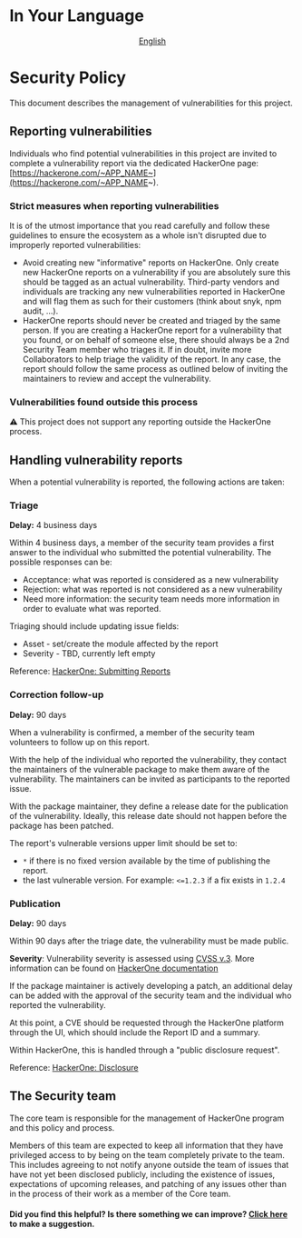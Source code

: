 # In Your Language

<p align="center">
  <a href="~GITHUB_URL~blob/master/docs/en-US/SECURITY.md"
    >English</a>
</p>

# Security Policy

This document describes the management of vulnerabilities for this project.

## Reporting vulnerabilities

Individuals who find potential vulnerabilities in this project are invited
to complete a vulnerability report via the dedicated HackerOne page:
[https://hackerone.com/~APP_NAME~](https://hackerone.com/~APP_NAME~).

### Strict measures when reporting vulnerabilities

It is of the utmost importance that you read carefully and follow these
guidelines to ensure the ecosystem as a whole isn't disrupted due to
improperly reported vulnerabilities:

- Avoid creating new "informative" reports on HackerOne. Only create new
  HackerOne reports on a vulnerability if you are absolutely sure this
  should be tagged as an actual vulnerability. Third-party vendors and
  individuals are tracking any new vulnerabilities reported in HackerOne
  and will flag them as such for their customers (think about snyk, npm audit, ...).
- HackerOne reports should never be created and triaged by the same person.
  If you are creating a HackerOne report for a vulnerability that you found,
  or on behalf of someone else, there should always be a 2nd Security Team
  member who triages it. If in doubt, invite more Collaborators to
  help triage the validity of the report. In any case, the report should
  follow the same process as outlined below of inviting the maintainers
  to review and accept the vulnerability.

### Vulnerabilities found outside this process

⚠ This project does not support any reporting outside the HackerOne process.

## Handling vulnerability reports

When a potential vulnerability is reported, the following actions are taken:

### Triage

**Delay:** 4 business days

Within 4 business days, a member of the security team provides a first answer to the
individual who submitted the potential vulnerability. The possible responses
can be:

- Acceptance: what was reported is considered as a new vulnerability
- Rejection: what was reported is not considered as a new vulnerability
- Need more information: the security team needs more information in order to evaluate what was reported.

Triaging should include updating issue fields:

- Asset - set/create the module affected by the report
- Severity - TBD, currently left empty

Reference: [HackerOne: Submitting Reports](https://docs.hackerone.com/hackers/submitting-reports.html)

### Correction follow-up

**Delay:** 90 days

When a vulnerability is confirmed, a member of the security team volunteers to follow
up on this report.

With the help of the individual who reported the vulnerability, they contact
the maintainers of the vulnerable package to make them aware of the
vulnerability. The maintainers can be invited as participants to the reported issue.

With the package maintainer, they define a release date for the publication
of the vulnerability. Ideally, this release date should not happen before
the package has been patched.

The report's vulnerable versions upper limit should be set to:

- `*` if there is no fixed version available by the time of publishing the report.
- the last vulnerable version. For example: `<=1.2.3` if a fix exists in `1.2.4`

### Publication

**Delay:** 90 days

Within 90 days after the triage date, the vulnerability must be made public.

**Severity**: Vulnerability severity is assessed using [CVSS v.3](https://www.first.org/cvss/user-guide).
More information can be found on [HackerOne documentation](https://docs.hackerone.com/hackers/severity.html)

If the package maintainer is actively developing a patch, an additional delay
can be added with the approval of the security team and the individual who
reported the vulnerability.

At this point, a CVE should be requested through the HackerOne platform through
the UI, which should include the Report ID and a summary.

Within HackerOne, this is handled through a "public disclosure request".

Reference: [HackerOne: Disclosure](https://docs.hackerone.com/hackers/disclosure.html)

## The Security team

The core team is responsible for the management of HackerOne program and this policy and process.

Members of this team are expected to keep all information that they have privileged access to by being
on the team completely private to the team. This includes agreeing to not notify anyone outside the
team of issues that have not yet been disclosed publicly, including the existence of issues,
expectations of upcoming releases, and patching of any issues other than in the process of their work
as a member of the Core team.

#### Did you find this helpful? Is there something we can improve? [Click here](~GITHUB_URL~issues/new?assignees=&labels=&template=documentation.yml) to make a suggestion.
